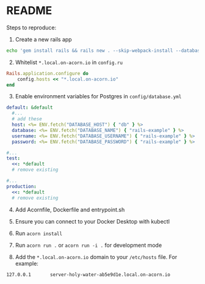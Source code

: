 # README

Steps to reproduce:

1. Create a new rails app

```bash
echo 'gem install rails && rails new . --skip-webpack-install --database=postgresql' | docker run -i --rm -v $PWD:/app -w /app ruby sh
```

2. Whitelist `*.local.on-acorn.io` in `config.ru`

```ruby
Rails.application.configure do
    config.hosts << "*.local.on-acorn.io"
end
```

3. Enable environment variables for Postgres in `config/database.yml`

```yaml
default: &default
  #...
  # add these
  host: <%= ENV.fetch("DATABASE_HOST") { "db" } %>
  database: <%= ENV.fetch("DATABASE_NAME") { "rails-example" } %>
  username: <%= ENV.fetch("DATABASE_USERNAME") { "rails-example" } %>
  password: <%= ENV.fetch("DATABASE_PASSWORD") { "rails-example" } %>

#...
test:
  <<: *default
  # remove existing

#...
production:
  <<: *default
  # remove existing
```

4. Add Acornfile, Dockerfile and entrypoint.sh

5. Ensure you can connect to your Docker Desktop with kubectl

6. Run `acorn install`

7. Run `acorn run .` or `acorn run -i .` for development mode

8. Add the `*.local.on-acorn.io` domain to your `/etc/hosts` file. For example:

```
127.0.0.1       server-holy-water-ab5e9d1e.local.on-acorn.io
```
